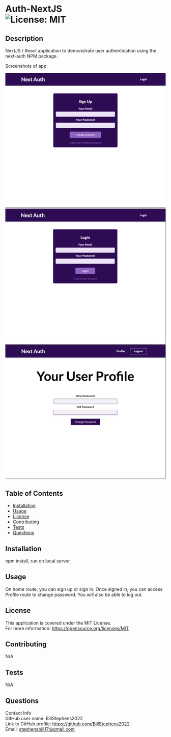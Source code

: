 # Auth-NextJS<br>![License: MIT](https://img.shields.io/badge/License-MIT-yellow.svg)

  ## Description

  NextJS / React application to demonstrate user authentication using the next-auth NPM package.

  Screenshots of app:

  ![screenshot 1](/public/images/screenshot1.png)
  ![screenshot 2](/public/images/screenshot2.png)
  ![screenshot 3](/public/images/screenshot3.png)

  
  ## Table of Contents
  
  - [Installation](#installation)
  - [Usage](#usage)
  - [License](#license)
  - [Contributing](#contributing)
  - [Tests](#tests)
  - [Questions](#questions)
  
  ## Installation
  
  npm install, run on local server
  
  ## Usage
  
  On home route, you can sign up or sign in.  Once signed in, you can access Profile route to change password.  You will also be able to log out.

  ## License
This application is covered under the MIT License.
<br>For more information: https://opensource.org/licenses/MIT
  
  ## Contributing
  N/A
  
  ## Tests
  N/A

  ## Questions
  Contact Info<br>
  GitHub user name: BillStephens2022<br>
  Link to GitHub profile: https://github.com/BillStephens2022<br>
  Email: stephensbill17@gmail.com
